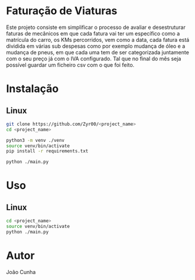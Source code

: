 # Faturação de Viaturas

Este projeto consiste em simplificar o processo de avaliar e desestruturar faturas de mecânicos em que cada
fatura vai ter um específico como a matrícula do carro, os KMs percorridos, vem como a data, cada fatura está
dividida em várias sub despesas como por exemplo mudança de óleo e a mudança de pneus, em que cada uma tem de
ser categorizada juntamente com o seu preço já com o IVA configurado. Tal que no final do mês seja possível
guardar um ficheiro csv com o que foi feito.

# Instalação

## Linux

```sh
git clone https://github.com/Zyr00/<project_name>
cd <project_name>

python3 -m venv ./venv
source venv/bin/activate
pip install -r requirements.txt

python ./main.py
```

# Uso

## Linux

```sh
cd <project_name>
source venv/bin/activate
python ./main.py
```

# Autor

João Cunha
